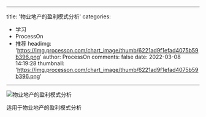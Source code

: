 
---
title: '物业地产的盈利模式分析'
categories: 
 - 学习
 - ProcessOn
 - 推荐
headimg: 'https://img.processon.com/chart_image/thumb/6221ad9f1efad4075b59b396.png'
author: ProcessOn
comments: false
date: 2022-03-08 14:19:28
thumbnail: 'https://img.processon.com/chart_image/thumb/6221ad9f1efad4075b59b396.png'
---

<div>   
<img class="thumb" alt="物业地产的盈利模式分析" src="https://img.processon.com/chart_image/thumb/6221ad9f1efad4075b59b396.png" referrerpolicy="no-referrer">
<p>适用于物业地产的盈利模式分析</p>  
</div>
            